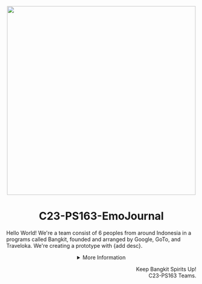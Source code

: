 <p align="center"><img src="add link image bangkit - kemdikbud" width="500px"></p>
<h1 align="center"> C23-PS163-EmoJournal </h1>

Hello World! We're a team consist of 6 peoples from around Indonesia in a programs called Bangkit, founded and arranged by Google, GoTo, and Traveloka. We're creating a prototype with {add desc}.

<details>
   <summary align="center">More Information</summary>

<h2 align="center">EmoJournal!</h2>
<p align="center"><img src="add image header"/></p>

{more desc}

<p align="center">
   Download Now!
   <br>
   <a href="add link app"><img src="https://img.shields.io/badge/Android-3DDC84?style=for-the-badge&logo=android&logoColor=white" /></a>
</p>

## Our Teams
{add desc}

| Bangkit ID | Role | Name | Social Media |
|:----------:|:----:|--------------|
|AAAAAAAAA|ML|aaaaaaaaa|[LinkedIn](https://www.linkedin.com/in/aaaaaaa)  [Instagram](https://www.instagram.com/aaaaaaaa/)  |
|AAAAAAAAA|ML|aaaaaaaaa|[LinkedIn](https://www.linkedin.com/in/aaaaaaa)  [Instagram](https://www.instagram.com/aaaaaaaa/)  |

## Repository

### Cloud Computing
1. [edit-this](links-app). Desc.

### Machine Learning
1. [edit-this](links-app). Desc.
2. [edit-this](links-app). Desc.

### Mobile Development
1. [edit-this](links-app). Desc.
  
</details>

<p align="right"> Keep Bangkit Spirits Up! <br> C23-PS163 Teams. </p>